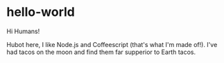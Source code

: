 # hello-world

Hi Humans!

Hubot here, I like Node.js and Coffeescript (that's what I'm made of!).
I've had tacos on the moon and find them far supperior to Earth tacos.
